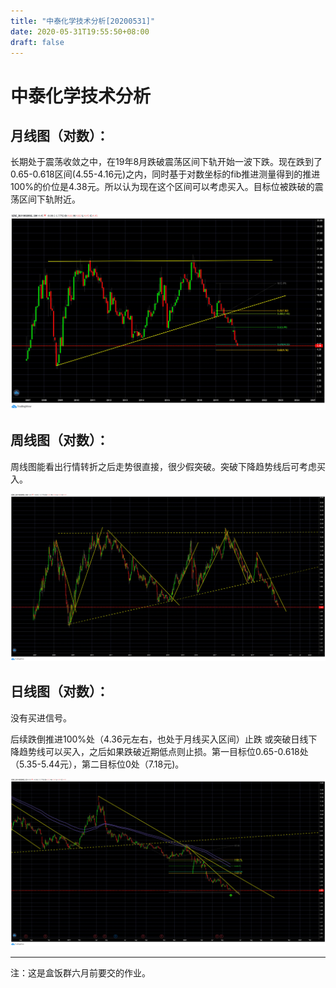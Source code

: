 ```yaml
---
title: "中泰化学技术分析[20200531]"
date: 2020-05-31T19:55:50+08:00
draft: false
---
```

# 中泰化学技术分析

## 月线图（对数）：

长期处于震荡收敛之中，在19年8月跌破震荡区间下轨开始一波下跌。现在跌到了 0.65-0.618区间(4.55-4.16元)之内，同时基于对数坐标的fib推进测量得到的推进100%的价位是4.38元。所以认为现在这个区间可以考虑买入。目标位被跌破的震荡区间下轨附近。

![月线（对数）](/img/2020-05-31-中泰化学月线.webp)

## 周线图（对数）：

周线图能看出行情转折之后走势很直接，很少假突破。突破下降趋势线后可考虑买入。

![周线（对数）](/img/2020-05-31-中泰化学周线.webp)

## 日线图（对数）：

没有买进信号。

后续跌倒推进100%处（4.36元左右，也处于月线买入区间）止跌 或突破日线下降趋势线可以买入，之后如果跌破近期低点则止损。第一目标位0.65-0.618处（5.35-5.44元），第二目标位0处（7.18元)。

![日线（对数）](/img/2020-05-31-中泰化学日线.webp)

---
注：这是盒饭群六月前要交的作业。
